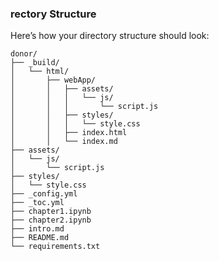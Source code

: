 
### rectory Structure

Here’s how your directory structure should look:

```
donor/
├── _build/
│   └── html/
│       ├── webApp/
│       │   ├── assets/
│       │   │   └── js/
│       │   │       └── script.js
│       │   ├── styles/
│       │   │   └── style.css
│       │   ├── index.html
│       │   └── index.md
├── assets/
│   └── js/
│       └── script.js
├── styles/
│   └── style.css
├── _config.yml
├── _toc.yml
├── chapter1.ipynb
├── chapter2.ipynb
├── intro.md
├── README.md
└── requirements.txt
```
